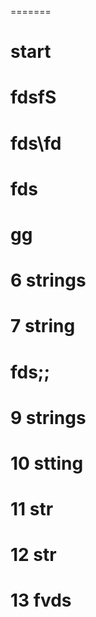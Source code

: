 =======
# start
# fdsfS
# fds\fd
# fds
# gg
# 6 strings
# 7 string
# fds;;
# 9 strings
# 10 stting
# 11 str
# 12 str
# 13 fvds
